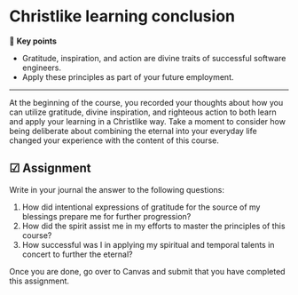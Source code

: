 # Christlike learning conclusion

🔑 **Key points**

- Gratitude, inspiration, and action are divine traits of successful software engineers.
- Apply these principles as part of your future employment.

---

At the beginning of the course, you recorded your thoughts about how you can utilize gratitude, divine inspiration, and righteous action to both learn and apply your learning in a Christlike way. Take a moment to consider how being deliberate about combining the eternal into your everyday life changed your experience with the content of this course.

## ☑ Assignment

Write in your journal the answer to the following questions:

1. How did intentional expressions of gratitude for the source of my blessings prepare me for further progression?
1. How did the spirit assist me in my efforts to master the principles of this course?
1. How successful was I in applying my spiritual and temporal talents in concert to further the eternal?

Once you are done, go over to Canvas and submit that you have completed this assignment.
